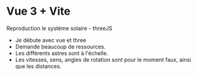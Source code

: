 # Vue 3 + Vite

Reproduction le système solaire - threeJS

- Je débute avec vue et three
- Demande beaucoup de ressources.
- Les différents astres sont à l'échelle.
- Les vitesses, sens, angles de rotation sont pour le moment faux, ainsi que les distances.

